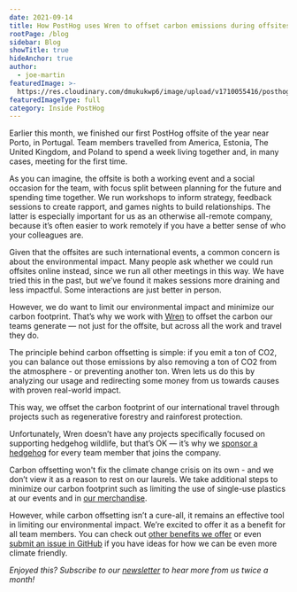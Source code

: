 ```yaml
---
date: 2021-09-14
title: How PostHog uses Wren to offset carbon emissions during offsites
rootPage: /blog
sidebar: Blog
showTitle: true
hideAnchor: true
author:
  - joe-martin
featuredImage: >-
  https://res.cloudinary.com/dmukukwp6/image/upload/v1710055416/posthog.com/contents/images/blog/wren.png
featuredImageType: full
category: Inside PostHog
---
```


Earlier this month, we finished our first PostHog offsite of the year near Porto, in Portugal. Team members travelled from America, Estonia, The United Kingdom, and Poland to spend a week living together and, in many cases, meeting for the first time.

As you can imagine, the offsite is both a working event and a social occasion for the team, with focus split between planning for the future and spending time together. We run workshops to inform strategy, feedback sessions to create rapport, and games nights to build relationships. The latter is especially important for us as an otherwise all-remote company, because it’s often easier to work remotely if you have a better sense of who your colleagues are. 

Given that the offsites are such international events, a common concern is about the environmental impact. Many people ask whether we could run offsites online instead, since we run all other meetings in this way. We have tried this in the past, but we’ve found it makes sessions more draining and less impactful. Some interactions are just better in person. 

However, we do want to limit our environmental impact and minimize our carbon footprint. That’s why we work with [Wren](https://www.wren.co/) to offset the carbon our teams generate — not just for the offsite, but across all the work and travel they do. 

The principle behind carbon offsetting is simple: if you emit a ton of CO2, you can balance out those emissions by also removing a ton of CO2 from the atmosphere - or preventing another ton. Wren lets us do this by analyzing our usage and redirecting some money from us towards causes with proven real-world impact. 

This way, we offset the carbon footprint of our international travel through projects such as regenerative forestry and rainforest protection.

Unfortunately, Wren doesn’t have any projects specifically focused on supporting hedgehog wildlife, but that’s OK — it’s why we [sponsor a hedgehog](https://www.hertswildlifetrust.org.uk/shop#!/Hedgehog-Sponsorship/p/100527218/category=27439637) for every team member that joins the company. 

Carbon offsetting won't fix the climate change crisis on its own - and we don’t view it as a reason to rest on our laurels. We take additional steps to minimize our carbon footprint such as limiting the use of single-use plastics at our events and in [our merchandise](https://merch.posthog.com/collections/all).

However, while carbon offsetting isn’t a cure-all, it remains an effective tool in limiting our environmental impact. We’re excited to offer it as a benefit for all team members. You can check out [other benefits we offer](https://posthog.com/careers) or even [submit an issue in GitHub](https://github.com/PostHog) if you have ideas for how we can be even more climate friendly.

_Enjoyed this? Subscribe to our [newsletter](https://newsletter.posthog.com/subscribe) to hear more from us twice a month!_
